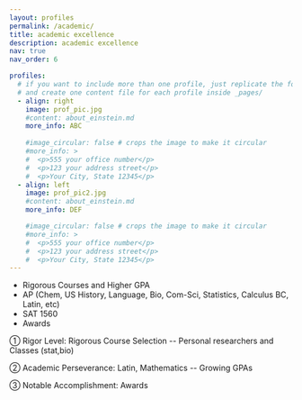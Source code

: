```yaml
---
layout: profiles
permalink: /academic/
title: academic excellence
description: academic excellence
nav: true
nav_order: 6

profiles:
  # if you want to include more than one profile, just replicate the following block
  # and create one content file for each profile inside _pages/
  - align: right
    image: prof_pic.jpg
    #content: about_einstein.md
    more_info: ABC
    
    #image_circular: false # crops the image to make it circular
    #more_info: >
    #  <p>555 your office number</p>
    #  <p>123 your address street</p>
    #  <p>Your City, State 12345</p>
  - align: left
    image: prof_pic2.jpg
    #content: about_einstein.md
    more_info: DEF

    #image_circular: false # crops the image to make it circular
    #more_info: >
    #  <p>555 your office number</p>
    #  <p>123 your address street</p>
    #  <p>Your City, State 12345</p>
---
```


-	Rigorous Courses and Higher GPA
-	AP (Chem, US History, Language, Bio, Com-Sci, Statistics, Calculus BC, Latin, etc)
-	SAT 1560
-	Awards

①	Rigor Level: Rigorous Course Selection -- Personal researchers and Classes (stat,bio)

②	Academic Perseverance: Latin, Mathematics -- Growing GPAs

③	Notable Accomplishment: Awards


